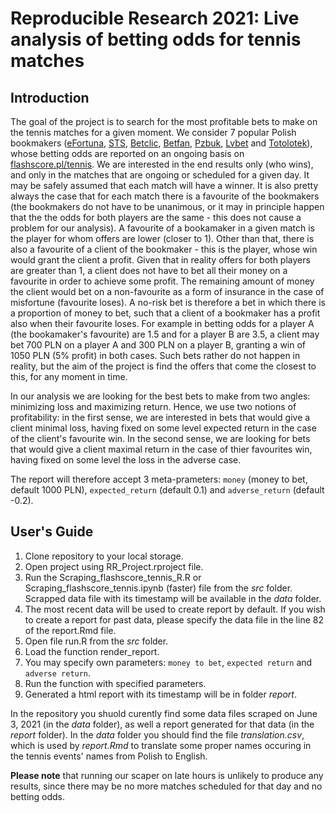# Reproducible Research 2021: Live analysis of betting odds for tennis matches

## Introduction

The goal of the project is to search for the most profitable bets to make on the tennis matches for a given moment. 
We consider 7 popular Polish bookmakers ([eFortuna](https://www.efortuna.pl/), [STS](https://www.sts.pl/), [Betclic](https://www.betclic.pl/), 
[Betfan](https://betfan.pl/zaklady-bukmacherskie), [Pzbuk](https://www.pzbuk.pl/pl), [Lvbet](https://lvbet.pl/pl/) and 
[Totolotek](https://www.totolotek.pl/pl)), whose betting odds are reported on an ongoing basis on [flashscore.pl/tennis](flashscore.pl/tennis). 
We are interested in the end results only (who wins), and only in the matches that are ongoing or scheduled for a given day. It may be safely assumed 
that each match will have a winner. It is also pretty always the case that for each match there is a favourite of the bookmakers (the bookmakers do not 
have to be unanimous, or it may in principle happen that the the odds for both players are the same - this does not cause a problem for our analysis). 
A favourite of a bookamaker in a given match is the player for whom offers are lower (closer to 1). Other than that, there is also a favourite of a client 
of the bookmaker - this is the player, whose win would grant the client a profit. Given that in reality offers for both players are greater than 1, a client 
does not have to bet all their money on a favourite in order to achieve some profit. The remaining amount of money the client would bet on a non-favourite as a 
form of insurance in the case of misfortune (favourite loses). A no-risk bet is therefore a bet in which there is a proportion of money to bet, such that a 
client of a bookmaker has a profit also when their favourite loses. For example in betting odds for a player A (the bookamaker's favourite) are 1.5 and for a 
player B are 3.5, a client may bet 700 PLN on a player A and 300 PLN on a player B, granting a win of 1050 PLN (5% profit) in both cases. Such bets rather do 
not happen in reality, but the aim of the project is find the offers that come the closest to this, for any moment in time.

In our analysis we are looking for the best bets to make from two angles: minimizing loss and maximizing return. Hence, we use two notions of 
profitability: in the first sense, we are interested in bets that would give a client minimal loss, having fixed on some level expected return 
in the case of the client's favourite win. In the second sense, we are looking for bets that would give a client maximal return in the case of 
thier favourites win, having fixed on some level the loss in the adverse case.

The report will therefore accept 3 meta-prameters: `money` (money to bet, default 1000 PLN), `expected_return` (default 0.1) and `adverse_return` 
(default -0.2).

## User's Guide
1. Clone repository to your local storage.
2. Open project using RR_Project.rproject file.
3. Run the Scraping_flashscore_tennis_R.R or Scraping_flashscore_tennis.ipynb (faster) file from the *src* folder.  Scrapped data file with its timestamp 
will be available in the *data* folder.
4. The most recent data will be used to create report by default. If you wish to create a report for past data, please specify the data file in 
the line 82 of the report.Rmd file.
5. Open file run.R from the *src* folder.
6. Load the function render_report.
7. You may specify own parameters: `money to bet`, `expected return` and `adverse return`.
8. Run the function with specified parameters.
10. Generated a html report with its timestamp will be in folder *report*. 

In the repository you shuold curently find some data files scraped on June 3, 2021 (in the *data* folder), as well a report generated for that data
(in the *report* folder). In the *data* folder you should find the file *translation.csv*, which is used by *report.Rmd* to translate some proper names
occuring in the tennis events' names from Polish to English. 

**Please note**  that running our scaper on late hours is unlikely to produce any results, since there may be no more matches scheduled for that day and no betting odds.

